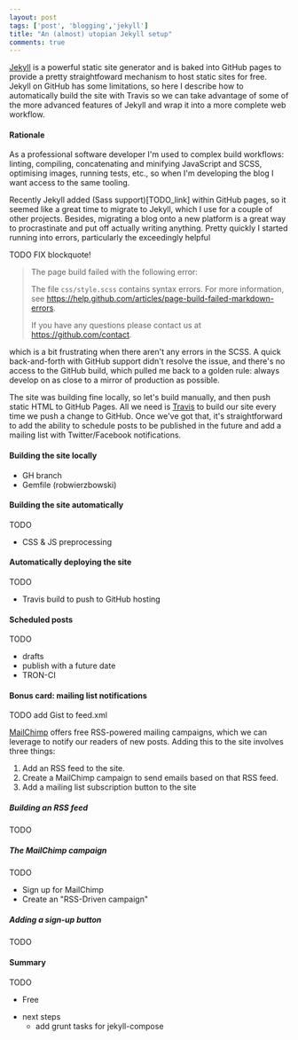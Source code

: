```yaml
---
layout: post
tags: ['post', 'blogging','jekyll']
title: "An (almost) utopian Jekyll setup"
comments: true
---
```

[Jekyll](http://www.jekyllrb.com) is a powerful static site generator and is baked into GitHub pages to provide a pretty straightfoward mechanism to host static sites for free. Jekyll on GitHub has some limitations, so here I describe how to automatically build the site with Travis so we can take advantage of some of the more advanced features of Jekyll and wrap it into a more complete web workflow.

<!--more-->

#### Rationale
As a professional software developer I'm used to complex build workflows: linting, compiling, concatenating and minifying JavaScript and SCSS, optimising images, running tests, etc., so when I'm developing the blog I want access to the same tooling.

Recently Jekyll added (Sass support)[TODO_link] within GitHub pages, so it seemed like a great time to migrate to Jekyll, which I use for a couple of other projects. Besides, migrating a blog onto a new platform is a great way to procrastinate and put off actually writing anything. Pretty quickly I started running into errors, particularly the exceedingly helpful

TODO FIX blockquote!

> The page build failed with the following error:
>
>The file `css/style.scss` contains syntax errors. For more information, see https://help.github.com/articles/page-build-failed-markdown-errors.
> 
> If you have any questions please contact us at https://github.com/contact.

which is a bit frustrating when there aren't any errors in the SCSS. A quick back-and-forth with GitHub support didn't resolve the issue, and there's no access to the GitHub build, which pulled me back to a golden rule: always develop on as close to a mirror of production as possible. 

The site was building fine locally, so let's build manually, and then push static HTML to GitHub Pages. All we need is [Travis](http://www.travis-ci.org) to build our site every time we push a change to GitHub. Once we've got that, it's straightforward to add the ability to schedule posts to be published in the future and add a mailing list with Twitter/Facebook notifications.

#### Building the site locally

- GH branch
- Gemfile (robwierzbowski)

#### Building the site automatically
TODO
  * CSS & JS preprocessing 

#### Automatically deploying the site
TODO
  * Travis build to push to GitHub hosting

#### Scheduled posts
TODO
  - drafts
  - publish with a future date
  - TRON-CI

#### Bonus card: mailing list notifications

TODO add Gist to feed.xml

[MailChimp](http://www.mailchimp.com) offers free RSS-powered mailing campaigns, which we can leverage to notify our readers of new posts. Adding this to the site involves three things:

1. Add an RSS feed to the site.
2. Create a MailChimp campaign to send emails based on that RSS feed.
3. Add a mailing list subscription button to the site

##### Building an RSS feed
TODO

##### The MailChimp campaign
TODO
  - Sign up for MailChimp
  - Create an "RSS-Driven campaign"

##### Adding a sign-up button
TODO

#### Summary
TODO
- Free


* next steps
  - add grunt tasks for jekyll-compose
